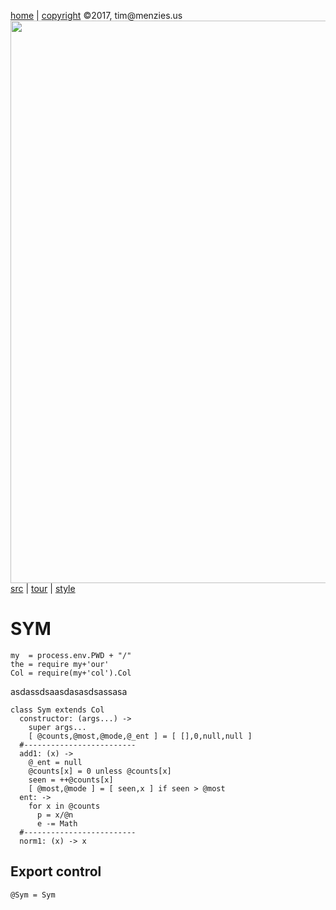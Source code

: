 [home](http://tiny.cc/koff) |
[copyright](https://github.com/koffee/script/blob/master/LICENSE.md) &copy;2017, tim&commat;menzies.us<br>
[<img width=900 src=https://raw.githubusercontent.com/koffee/script/master/img/head.jpg>](http://tiny.cc/koff)<br>
[src](https://github.com/koffee/script/tree/master/lib) |
[tour](https://github.com/koffee/script/blob/master/docs/TOUR.md) |
[style](https://github.com/koffee/script/blob/master/docs/STYLE.md) 

# SYM 

    my  = process.env.PWD + "/" 
    the = require my+'our'
    Col = require(my+'col').Col

asdassdsaasdasasdsassasa

    class Sym extends Col
      constructor: (args...) ->
        super args...
        [ @counts,@most,@mode,@_ent ] = [ [],0,null,null ]
      #-------------------------
      add1: (x) ->
        @_ent = null
        @counts[x] = 0 unless @counts[x]
        seen = ++@counts[x]
        [ @most,@mode ] = [ seen,x ] if seen > @most
      ent: ->
        for x in @counts
          p = x/@n
          e -= Math
      #-------------------------
      norm1: (x) -> x

## Export control

    @Sym = Sym
